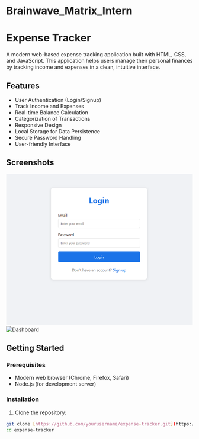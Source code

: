 # Brainwave_Matrix_Intern
# Expense Tracker

A modern web-based expense tracking application built with HTML, CSS, and JavaScript. This application helps users manage their personal finances by tracking income and expenses in a clean, intuitive interface.

## Features

- User Authentication (Login/Signup)
- Track Income and Expenses
- Real-time Balance Calculation
- Categorization of Transactions
- Responsive Design
- Local Storage for Data Persistence
- Secure Password Handling
- User-friendly Interface


## Screenshots

![Login Page](Login.png)
![Dashboard](screenshots/dashboard.png)

## Getting Started

### Prerequisites

- Modern web browser (Chrome, Firefox, Safari)
- Node.js (for development server)

### Installation

1. Clone the repository:
```bash
git clone [https://github.com/yourusername/expense-tracker.git](https://github.com/yourusername/expense-tracker.git)
cd expense-tracker
